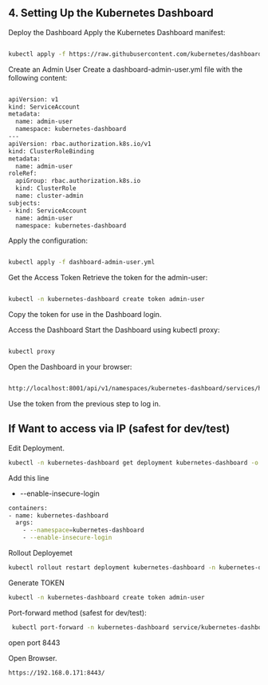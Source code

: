 ## 4. Setting Up the Kubernetes Dashboard
Deploy the Dashboard
Apply the Kubernetes Dashboard manifest:
```bash

kubectl apply -f https://raw.githubusercontent.com/kubernetes/dashboard/v2.7.0/aio/deploy/recommended.yaml
```
Create an Admin User
Create a dashboard-admin-user.yml file with the following content:

```bash yaml

apiVersion: v1
kind: ServiceAccount
metadata:
  name: admin-user
  namespace: kubernetes-dashboard
---
apiVersion: rbac.authorization.k8s.io/v1
kind: ClusterRoleBinding
metadata:
  name: admin-user
roleRef:
  apiGroup: rbac.authorization.k8s.io
  kind: ClusterRole
  name: cluster-admin
subjects:
- kind: ServiceAccount
  name: admin-user
  namespace: kubernetes-dashboard
```
Apply the configuration:

```bash

kubectl apply -f dashboard-admin-user.yml
```

Get the Access Token
Retrieve the token for the admin-user:

```bash

kubectl -n kubernetes-dashboard create token admin-user
```
Copy the token for use in the Dashboard login.

Access the Dashboard
Start the Dashboard using kubectl proxy:

```bash

kubectl proxy
```
Open the Dashboard in your browser:

```bash

http://localhost:8001/api/v1/namespaces/kubernetes-dashboard/services/https:kubernetes-dashboard:/proxy/
```
Use the token from the previous step to log in.

## If Want to access via IP (safest for dev/test)
Edit Deployment.
```bash
kubectl -n kubernetes-dashboard get deployment kubernetes-dashboard -o yaml | grep -A10 args:
```

Add this line
- --enable-insecure-login
```bash
containers:
- name: kubernetes-dashboard
  args:
    - --namespace=kubernetes-dashboard
    - --enable-insecure-login
```
Rollout Deployemet
```bash
kubectl rollout restart deployment kubernetes-dashboard -n kubernetes-dashboard
```
Generate TOKEN
```bash
kubectl -n kubernetes-dashboard create token admin-user
```
Port-forward method (safest for dev/test):
```bash
 kubectl port-forward -n kubernetes-dashboard service/kubernetes-dashboard 8443:443 --address='192.168.0.171'
```
open port 8443 

Open Browser.
```bash
https://192.168.0.171:8443/
```

